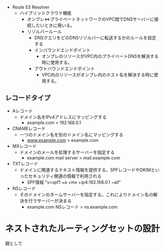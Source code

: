   - Route 53 Resolver
    - ハイブリットクラウド機能
        - オンブレ⇔プライベートネットワークのVPC間でDNSサーバーに接続したいときに用いる。
        - リゾルバールール
			- DNSクエリをどのDNSリゾルバーに転送するかのルールを設定する
            - インバウンドエンドポイント
                - オンプレのリソースがVPC内のプライベートDNSを解決する時に使用する。
            - アウトバウンドエンドポイント
                - VPC内のリソースがオンプレ内のホスト名を解決する時に使用する。

## レコードタイプ
- Aレコード
	- ドメイン名をIPv4アドレスにマッピングする
		- example.com > 192.168.0.1
- CNAMEレコード
	- 一つのドメイン名を別のドメイン名にマッピングする
		- www.example.com > example.com
- MXレコード
	- ドメインのメールを処理するサーバーを指定する
		- example.com mail server > mail.example.com
- TXTレコード
	- ドメインに関連するテキスト情報を提供する。SPFレコードやDKIMといったセキュリティ関連の情報で利用される
		-   SPF情報 "v=spf1 +a +mx +ip4:192.168.0.1 ~all"
- NSレコード
	- そのドメインのネームサーバーを指定する。これによりドメイン名の解決を行うサーバーが決まる
		- example.com NSレコード > ns.example.com

# ネストされたルーティングセットの設計
親として